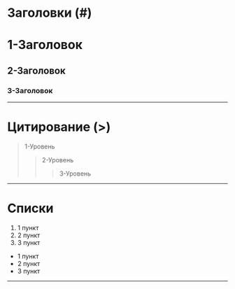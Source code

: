 # Заголовки (#)

# 1-Заголовок
## 2-Заголовок
### 3-Заголовок

---

# Цитирование (>)

> 1-Уровень
>> 2-Уровень
>>> 3-Уровень

---

# Списки

1. 1 пункт
2. 2 пункт
3. 3 пункт

+ 1 пункт
+ 2 пункт
+ 3 пункт

---
